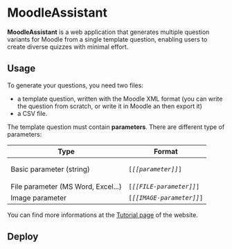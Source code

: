 # MoodleAssistant #

**MoodleAssistant** is a web application that generates multiple question variants for Moodle from a single template question, enabling users to create diverse quizzes with minimal effort.

## Usage ##

To generate your questions, you need two files:
* a template question, written with the Moodle XML format (you can write the question from scratch, or write it in Moodle an then export it)
* a CSV file.

The template question must contain **parameters**. There are different type of parameters:

Type | Format
------------- | -------------
Basic parameter (string) | <p><code>[*[[parameter]]*]</code></p>
File parameter (MS Word, Excel...) | <code>[*[[FILE-parameter]]*]</code>
Image parameter | <code>[*[[IMAGE-parameter]]*]</code>

You can find more informations at the [Tutorial page](https://moodleassistant.azurewebsites.net/Tutorial) of the website.

## Deploy ##
